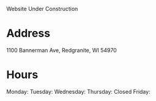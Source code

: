 Website Under Construction

# Address
1100 Bannerman Ave, Redgranite, WI 54970

# Hours
Monday:
Tuesday:
Wednesday:
Thursday: Closed
Friday:
